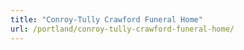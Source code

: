 ```yaml
---
title: "Conroy-Tully Crawford Funeral Home"
url: /portland/conroy-tully-crawford-funeral-home/
---
```

